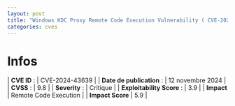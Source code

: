```yaml
---
layout: post
title: "Windows KDC Proxy Remote Code Execution Vulnerability ( CVE-2024-43639 )"
categories: cves
---
```


# Infos

| **CVE ID** :        | CVE-2024-43639       |
| **Date de publication** : | 12 novembre 2024   |
| **CVSS** :          | 9.8         |
| **Severity** :          | Critique             |
| **Exploitability Score** : | 3.9 |
| **Impact** | Remote Code Execution |
| **Impact Score** | 5.9 |
